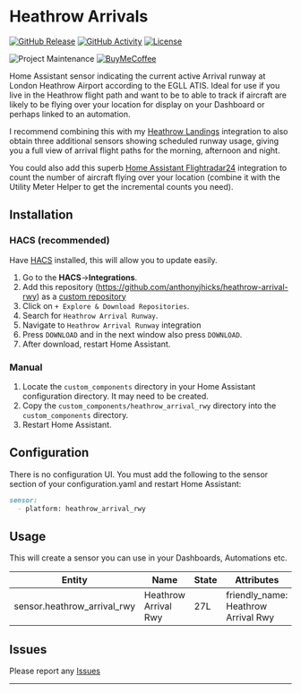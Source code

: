 # Heathrow Arrivals
[![GitHub Release][releases-shield]][releases]
[![GitHub Activity][commits-shield]][commits]
[![License][license-shield]](LICENSE)

![Project Maintenance][maintenance-shield]
[![BuyMeCoffee][buymecoffeebadge]][buymecoffee]

Home Assistant sensor indicating the current active Arrival runway at London Heathrow Airport according to the EGLL ATIS. Ideal for use if you live in the Heathrow flight path and want to be to able to track if aircraft are likely to be flying over your location for display on your Dashboard or perhaps linked to an automation.

I recommend combining this with my [Heathrow Landings](http://github.com/anthonyjhicks/heathrow-landings) integration to also obtain three additional sensors showing scheduled runway usage, giving you a full view of arrival flight paths for the morning, afternoon and night.

You could also add this superb [Home Assistant Flightradar24](https://github.com/AlexandrErohin/home-assistant-flightradar24) integration to count the number of aircraft flying over your location (combine it with the Utility Meter Helper to get the incremental counts you need).

## Installation

### HACS (recommended)

Have [HACS](https://hacs.xyz/) installed, this will allow you to update easily.

1. Go to the <b>HACS</b>-><b>Integrations</b>.
2. Add this repository (https://github.com/anthonyjhicks/heathrow-arrival-rwy) as a [custom repository](https://hacs.xyz/docs/faq/custom_repositories/)
3. Click on `+ Explore & Download Repositories`.
4. Search for `Heathrow Arrival Runway`. 
5. Navigate to `Heathrow Arrival Runway` integration 
6. Press `DOWNLOAD` and in the next window also press `DOWNLOAD`. 
7. After download, restart Home Assistant.

### Manual

1. Locate the `custom_components` directory in your Home Assistant configuration directory. It may need to be created.
2. Copy the `custom_components/heathrow_arrival_rwy` directory into the `custom_components` directory.
3. Restart Home Assistant.

## Configuration

There is no configuration UI.  You must add the following to the sensor section of your configuration.yaml and restart Home Assistant:

```markdown
sensor:
  - platform: heathrow_arrival_rwy
```

## Usage

This will create a sensor you can use in your Dashboards, Automations etc.

| Entity | Name | State | Attributes |
| -- | -- | -- | -- |
| sensor.heathrow_arrival_rwy | Heathrow Arrival Rwy | 27L | friendly_name: Heathrow Arrival Rwy |

## Issues

Please report any [Issues](http://github.com/anthonyjhicks/heathrow-arrival-rwy/issues)

***

[heathrow-landings]: https://github.com/anthonyjhicks/heathrow-arrival-rwy
[buymecoffee]: https://www.buymeacoffee.com/anthonyjhicks
[buymecoffeebadge]: https://img.shields.io/badge/buy%20me%20a%20coffee-donate-yellow.svg?style=for-the-badge
[commits-shield]: https://img.shields.io/github/commit-activity/y/anthonyjhicks/heathrow-arrival-rwy.svg?style=for-the-badge
[commits]: https://github.com/anthonyjhicks/heathrow-arrival-rwy/commits/main
[exampleimg]: example.png
[forum-shield]: https://img.shields.io/badge/community-forum-brightgreen.svg?style=for-the-badge
[forum]: https://community.home-assistant.io/
[license-shield]: https://img.shields.io/github/license/anthonyjhicks/heathrow-arrival-rwy.svg?style=for-the-badge
[maintenance-shield]: https://img.shields.io/badge/maintainer-Anthony%20Hicks%20%40anthonyjhicks-blue.svg?style=for-the-badge
[releases-shield]: https://img.shields.io/github/release/anthonyjhicks/heathrow-arrival-rwy.svg?style=for-the-badge
[releases]: https://github.com/anthonyjhicks/heathrow-arrival-rwy/releases

